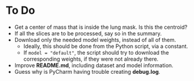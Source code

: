 # To Do

- Get a center of mass that is inside the lung mask. Is this the centroid?
- If all the slices are to be processed, say so in the summary.
- Download only the needed model weights, instead of all of them.
  - Ideally, this should be done from the Python script, via a constant.
  - If `model = "default"`, the script should try to download the corresponding weights, if they were not already there.
- Improve **README.md**, including dataset and model information.
- Guess why is PyCharm having trouble creating **debug.log**.
